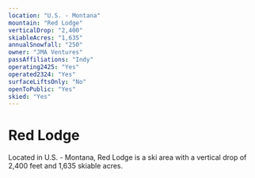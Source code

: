 ```yaml
---
location: "U.S. - Montana"
mountain: "Red Lodge"
verticalDrop: "2,400"
skiableAcres: "1,635"
annualSnowfall: "250"
owner: "JMA Ventures"
passAffiliations: "Indy"
operating2425: "Yes"
operated2324: "Yes"
surfaceLiftsOnly: "No"
openToPublic: "Yes"
skied: "Yes"
---
```


# Red Lodge

Located in U.S. - Montana, Red Lodge is a ski area with a vertical drop of 2,400 feet and 1,635 skiable acres.